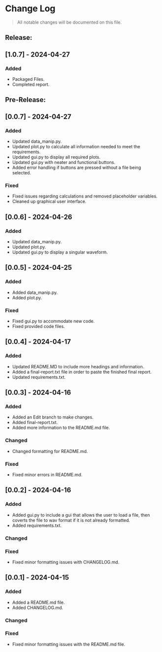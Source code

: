 # Change Log
> All notable changes will be documented on this file.

## Release:
## [1.0.7] - 2024-04-27
### Added
* Packaged Files.
* Completed report.

## Pre-Release:

## [0.0.7] - 2024-04-27
### Added
* Updated data_manip.py.
* Updated plot.py to calculate all information needed to meet the requirements.
* Updated gui.py to display all required plots.
* Updated gui.py with neater and functional buttons.
* Added error handling if buttons are pressed without a file being selected.

### Fixed
* Fixed issues regarding calculations and removed placeholder variables.
* Cleaned up graphical user interface.
  
## [0.0.6] - 2024-04-26
### Added
* Updated data_manip.py.
* Updated plot.py.
* Updated gui.py to display a singular waveform.

## [0.0.5] - 2024-04-25
### Added
* Added data_manip.py.
* Added plot.py.

### Fixed 
* Fixed gui.py to accommodate new code.
* Fixed provided code files.

## [0.0.4] - 2024-04-17
### Added
* Updated README.MD to include more headings and information.
* Added a final-report.txt file in order to paste the finished final report.
* Updated requirements.txt.
  
## [0.0.3] - 2024-04-16
### Added
* Added an Edit branch to make changes.
* Added final-report.txt.
* Added more information to the README.md file.

### Changed
* Changed formatting for README.md.

### Fixed
* Fixed minor errors in README.md.

## [0.0.2] - 2024-04-16
### Added
* Added gui.py to include a gui that allows the user to load a file, then coverts the file to wav format if it is not already formatted.
* Added requirements.txt.
  
### Changed

### Fixed
* Fixed minor formatting issues with CHANGELOG.md.

## [0.0.1] - 2024-04-15
### Added
* Added a README.md file.
* Added CHANGELOG.md.
  
### Changed

### Fixed
* Fixed minor formatting issues with the README.md file.

